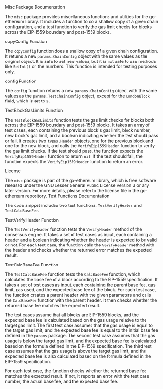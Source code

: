 Misc Package Documentation

The `misc` package provides miscellaneous functions and utilities for the go-ethereum library. It includes a function to do a shallow copy of a given chain configuration, and a test function to verify the gas limit checks for blocks across the EIP-1559 boundary and post-1559 blocks.

copyConfig Function

The `copyConfig` function does a shallow copy of a given chain configuration. It returns a new `params.ChainConfig` object with the same values as the original object. It is safe to set new values, but it is not safe to use methods like `SetInt()` on the numbers. This function is intended for testing purposes only.

config Function

The `config` function returns a new `params.ChainConfig` object with the same values as the `params.TestChainConfig` object, except for the `LondonBlock` field, which is set to `5`.

TestBlockGasLimits Function

The `TestBlockGasLimits` function tests the gas limit checks for blocks both across the EIP-1559 boundary and post-1559 blocks. It takes an array of test cases, each containing the previous block's gas limit, block number, new block's gas limit, and a boolean indicating whether the test should pass or fail. It creates two `types.Header` objects, one for the previous block and one for the new block, and calls the `VerifyEip1559Header` function to verify the gas limit checks. If the test should pass, the function expects the `VerifyEip1559Header` function to return `nil`. If the test should fail, the function expects the `VerifyEip1559Header` function to return an error.

License

The `misc` package is part of the go-ethereum library, which is free software released under the GNU Lesser General Public License version 3 or any later version. For more details, please refer to the license file in the go-ethereum repository. Test Functions Documentation

The code snippet includes two test functions: `TestVerifyHeader` and `TestCalcBaseFee`.

TestVerifyHeader Function

The `TestVerifyHeader` function tests the `VerifyHeader` method of the consensus engine. It takes a set of test cases as input, each containing a header and a boolean indicating whether the header is expected to be valid or not. For each test case, the function calls the `VerifyHeader` method with the header and checks whether the returned error matches the expected result.

TestCalcBaseFee Function

The `TestCalcBaseFee` function tests the `CalcBaseFee` function, which calculates the base fee of a block according to the EIP-1559 specification. It takes a set of test cases as input, each containing the parent base fee, gas limit, gas used, and the expected base fee of the block. For each test case, the function creates a parent header with the given parameters and calls the `CalcBaseFee` function with the parent header. It then checks whether the returned base fee matches the expected result.

The test cases assume that all blocks are EIP-1559 blocks, and the expected base fee is calculated based on the gas usage relative to the target gas limit. The first test case assumes that the gas usage is equal to the target gas limit, and the expected base fee is equal to the initial base fee defined in the `params` package. The second test case assumes that the gas usage is below the target gas limit, and the expected base fee is calculated based on the formula defined in the EIP-1559 specification. The third test case assumes that the gas usage is above the target gas limit, and the expected base fee is also calculated based on the formula defined in the EIP-1559 specification.

For each test case, the function checks whether the returned base fee matches the expected result. If not, it reports an error with the test case number, the actual base fee, and the expected base fee.